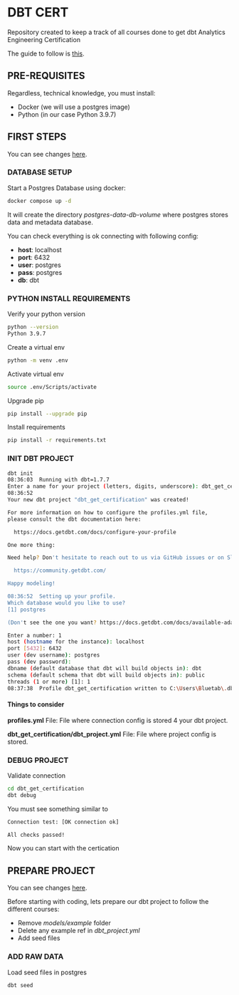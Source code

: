 # DBT CERT

Repository created to keep a track of all courses done to get dbt Analytics Engineering  Certification

The guide to follow is [this](https://www.getdbt.com/assets/uploads/dbt_certificate_study_guide.pdf).

## PRE-REQUISITES

Regardless, technical knowledge, you must install:

- Docker (we will use a postgres image)
- Python (in our case Python 3.9.7)

## FIRST STEPS

You can see changes [here](https://github.com/davidmunoz4185/dbt_cert/pull/1/files).

### DATABASE SETUP

Start a Postgres Database using docker:

```bash
docker compose up -d
```

It will create the directory _postgres-data-db-volume_ where postgres stores data and metadata database.

You can check everything is ok connecting with following config:

- __host__: localhost
- __port__: 6432
- __user__: postgres
- __pass__: postgres
- __db__: dbt

### PYTHON INSTALL REQUIREMENTS

Verify your python version

```BASH
python --version
Python 3.9.7
```

Create a virtual env

```BASH
python -m venv .env
```

Activate virtual env

```BASH
source .env/Scripts/activate
```

Upgrade pip

```BASH
pip install --upgrade pip
```

Install requirements

```BASH
pip install -r requirements.txt
```

### INIT DBT PROJECT

```BASH
dbt init
08:36:03  Running with dbt=1.7.7
Enter a name for your project (letters, digits, underscore): dbt_get_certification
08:36:52  
Your new dbt project "dbt_get_certification" was created!

For more information on how to configure the profiles.yml file,
please consult the dbt documentation here:

  https://docs.getdbt.com/docs/configure-your-profile

One more thing:

Need help? Don't hesitate to reach out to us via GitHub issues or on Slack:

  https://community.getdbt.com/

Happy modeling!

08:36:52  Setting up your profile.
Which database would you like to use?
[1] postgres

(Don't see the one you want? https://docs.getdbt.com/docs/available-adapters)

Enter a number: 1
host (hostname for the instance): localhost
port [5432]: 6432
user (dev username): postgres
pass (dev password): 
dbname (default database that dbt will build objects in): dbt
schema (default schema that dbt will build objects in): public
threads (1 or more) [1]: 1
08:37:38  Profile dbt_get_certification written to C:\Users\Bluetab\.dbt\profiles.yml using target's profile_template.yml and your supplied values. Run 'dbt debug' to validate the connection.
```

#### Things to consider

__profiles.yml__ File: File where connection config is stored 4 your dbt project.

__dbt_get_certification/dbt_project.yml__ File: File where project config is stored.

### DEBUG PROJECT

Validate connection

```BASH
cd dbt_get_certification
dbt debug
```

You must see something similar to

```BASH
Connection test: [OK connection ok]

All checks passed!
```

Now you can start with the certication

## PREPARE PROJECT

You can see changes [here](https://github.com/davidmunoz4185/dbt_cert/pull/2/files).

Before starting with coding, lets prepare our dbt project to follow the different courses:

- Remove _models/example_ folder
- Delete any example ref in _dbt_project.yml_
- Add seed files

### ADD RAW DATA

Load seed files in postgres

```BASH
dbt seed
```

